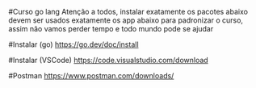 #Curso go lang
Atenção a todos, instalar exatamente os pacotes abaixo
devem ser usados exatamente os app abaixo para padronizar o curso, assim não vamos perder tempo
e todo mundo pode se ajudar

#Instalar (go)
https://go.dev/doc/install

#Instalar (VSCode)
https://code.visualstudio.com/download

#Postman
https://www.postman.com/downloads/